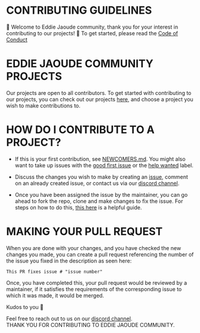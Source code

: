 # CONTRIBUTING GUIDELINES
:tada: Welcome to Eddie Jaoude community, thank you for your interest in contributing to our projects! :balloon: To get started, please read the [Code of Conduct](https://github.com/EddieJaoudeCommunity/EddieJaoudeCommunity.github.io/blob/develop/CODE_OF_CONDUCT.md)

# EDDIE JAOUDE COMMUNITY PROJECTS
Our projects are open to all contributors. To get started with contributing to our projects, you can check out our projects [here](https://github.com/EddieJaoudeCommunity), and choose a project you wish to make contributions to.

# HOW DO I CONTRIBUTE TO A PROJECT?
- If this is your first contribution, see [NEWCOMERS.md](NEWCOMERS.md). You might also want to take up issues with the [good first issue](https://github.com/EddieJaoudeCommunity/EddieJaoudeCommunity.github.io/issues?q=is%3Aissue+is%3Aopen+label%3A%22good+first+issue%22) or the [help wanted](https://github.com/EddieJaoudeCommunity/EddieJaoudeCommunity.github.io/labels/help%20wanted) label.

- Discuss the changes you wish to make by creating an [issue](https://github.com/EddieJaoudeCommunity/EddieJaoudeCommunity.github.io/issues/new), comment on an already created issue, or contact us via our [discord channel](https://discord.com/invite/jZQs6Wu). 
- Once you have been assigned the issue by the maintainer, you can go ahead to fork the repo, clone and make changes to fix the issue. For steps on how to do this, [this here](NEWCOMERS.md) is a helpful guide.

# MAKING YOUR PULL REQUEST
When you are done with your changes, and you have checked the new changes you made, you can create a pull request referencing the number of the issue you fixed in the description as seen here:
```
This PR fixes issue # "issue number"
```

Once, you have completed this, your pull request would be reviewed by a maintainer, if it satisfies the requirements of the corresponding issue to which it was made, it would be merged.

Kudos to you :balloon:




Feel free to reach out to us on our [discord channel](https://discord.com/invite/jZQs6Wu). <br>
THANK YOU FOR CONTRIBUTING TO EDDIE JAOUDE COMMUNITY.
